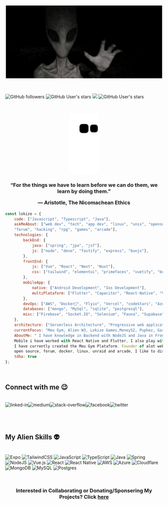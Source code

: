 <p align="center"> <img src="https://github.com/lokize/lokize/blob/main/lokize.gif"/> </p><br>   
    
<p align="center">
    
![GitHub followers](https://img.shields.io/github/followers/lokize?style=social)  ![GitHub User's stars](https://img.shields.io/github/stars/lokize?style=social) ![](https://visitor-badge.glitch.me/badge?page_id=lokize.lokize)  ![GitHub User's stars](https://img.shields.io/website?color=purple&down_color=red&down_message=offline&label=Alien%20W3&up_color=purple&up_message=online&url=https%3A%2F%2Falienw3.web.app)
    
</p><br>

<p align="center"><img src="https://raw.githubusercontent.com/preethamb97/preethamb97/608624b1917bf87669402127161c92ac914269b0/github-contribution-grid-snake.svg"/></p>

<h3 align="center">“For the things we have to learn before we can do them, we learn by doing them.”

― Aristotle, The Nicomachean Ethics</h3>

```javascript
const lokize = { 
    code: ["Javascript", "Typescript", "Java"],
    askMeAbout: ["web dev", "tech", "app dev", "linux", "unix", "opensource", "virtualization",
    "forum", "hacking", "rpg", "games", "arcade"],
    technologies: {
        backEnd: {
            java: ["spring", "jpa", "jsf"],
            js: ["node", "deno", "fastify", "express", "bunjs"],
        },
        frontEnd: {
            js: ["Vue", "React", "Next", "Nuxt"],
            css: ["tailwind", "elementui", "primefaces", "vuetify", "bootstrap"]
        },
        mobileApp: {
            native: ["Android Development", "Ios Development"],
            multiPlataform: ["Flutter", "Capacitor", "React-Native", "Vue-Native"]
        },
        devOps: ["AWS", "Docker🐳", "Flyio", "Vercel", "codeStars", "Azure", "Google Cloud", "Nginx"],
        databases: ["mongo", "MySql", "sqlite", "postgresql"],
        misc: ["Firebase", "Socket.IO", "Selenium", "Fauna", "Supabase"]
    },
    architecture: ["Serverless Architecture", "Progressive web applications", "Single page applications"],
    currentFocus: "Meu Gym, Alien W3, Lokize Games,MoneyS2, Puphez, GaryCast, LilyVanile",
    AboutMe: " I have knowledge in Backend with NodeJS and Java in Frontend with VueJS and ReactJS in
    Mobile i have worked with React Native and Flutter, I also play with Graphic Designer and Content Creator,
    I have currently created the Meu Gym Plataform. Founder of alot websites, lover of technology, code,
    open source, forum, docker, linux, unraid and arcade, I like to discover and learn new things...",
    tdha: true
};
```
<br>

## Connect with me :wink: <br>
<br>
<a href="https://www.linkedin.com/in/marcos-previato-72884b169/"><img align="left" alt="linked-in" src="https://img.shields.io/badge/linkedin-%230077B5.svg?&style=for-the-badge&logo=linkedin&logoColor=white" /></a>
<a href="http://www.medium.com/lokize"><img align="left" alt="medium" src="https://img.shields.io/badge/medium-%2312100E.svg?&style=for-the-badge&logo=medium&logoColor=white" /></a>
<a href="http://www.medium.com/lokize"><img align="left" alt="stack-overflow" src="https://img.shields.io/badge/stack%20overflow-FE7A16?logo=stack-overflow&logoColor=white&style=for-the-badge" /></a>
<a href="https://www.facebook.com/marcospfpreviato"><img align="left" alt="facebook" src="https://img.shields.io/badge/facebook-%231877F2.svg?&style=for-the-badge&logo=facebook&logoColor=white" /></a>
<a href="http://www.medium.com/lokize"><img align="left" alt="twitter" src="https://img.shields.io/badge/twitter-%231DA1F2.svg?&style=for-the-badge&logo=twitter&logoColor=white" /></a><br><br><br>

<br>

## My Alien Skills :alien: <br>

<br>![Expo](https://img.shields.io/badge/expo-1C1E24?style=for-the-badge&logo=expo&logoColor=#D04A37)
![TailwindCSS](https://img.shields.io/badge/tailwindcss-%2338B2AC.svg?style=for-the-badge&logo=tailwind-css&logoColor=white)
![JavaScript](https://img.shields.io/badge/javascript-%23323330.svg?style=for-the-badge&logo=javascript&logoColor=%23F7DF1E)
![TypeScript](https://img.shields.io/badge/typescript-%23007ACC.svg?style=for-the-badge&logo=typescript&logoColor=white)
![Java](https://img.shields.io/badge/java-%23ED8B00.svg?style=for-the-badge&logo=java&logoColor=white)
![Spring](https://img.shields.io/badge/spring-%236DB33F.svg?style=for-the-badge&logo=spring&logoColor=white)
![NodeJS](https://img.shields.io/badge/node.js-6DA55F?style=for-the-badge&logo=node.js&logoColor=white)
![Vue.js](https://img.shields.io/badge/vuejs-%2335495e.svg?style=for-the-badge&logo=vuedotjs&logoColor=%234FC08D)
![React](https://img.shields.io/badge/react-%2320232a.svg?style=for-the-badge&logo=react&logoColor=%2361DAFB)
![React Native](https://img.shields.io/badge/react_native-%2320232a.svg?style=for-the-badge&logo=react&logoColor=%2361DAFB)
![AWS](https://img.shields.io/badge/AWS-%23FF9900.svg?style=for-the-badge&logo=amazon-aws&logoColor=white)
![Azure](https://img.shields.io/badge/azure-%230072C6.svg?style=for-the-badge&logo=azure-devops&logoColor=white)
![Cloudflare](https://img.shields.io/badge/Cloudflare-F38020?style=for-the-badge&logo=Cloudflare&logoColor=white)
![MongoDB](https://img.shields.io/badge/MongoDB-%234ea94b.svg?style=for-the-badge&logo=mongodb&logoColor=white)
![MySQL](https://img.shields.io/badge/mysql-%2300f.svg?style=for-the-badge&logo=mysql&logoColor=white)
![Postgres](https://img.shields.io/badge/postgres-%23316192.svg?style=for-the-badge&logo=postgresql&logoColor=white)

<br>

<h3 align="center"> Interested in Collaborating or Donating/Sponsering My Projects? Click <a href="https://lokize.com/projects">here</a> </h3><br/><br>
